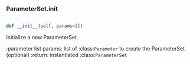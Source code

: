### ParameterSet.__init__

```py

def __init__(self, params=[])

```



Initialize a new ParameterSet.

:parameter list params: list of :class:`Parameter` to
    create the ParameterSet (optional)
:return: instantiated :class:`ParameterSet`

